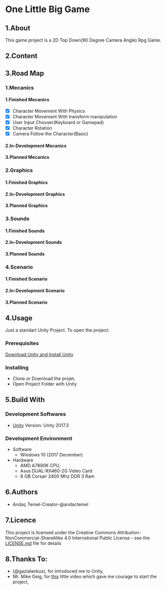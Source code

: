 # One Little Big Game
## 1.About
This game project is a 2D Top Down(90 Degree Camera Angle) Rpg Game.
## 2.Content
## 3.Road Map
### 1.Mecanics
#### 1.Finished Mecanics
- [x] Character Movement With Physics
- [x] Character Movement With transform manipulation
- [x] User Input Chooser(Keyboard or Gamepad)
- [x] Character Rotation
- [x] Camera Follow the Character(Basic) 
#### 2.In-Development Mecanics
#### 3.Planned Mecanics
### 2.Graphics
#### 1.Finished Graphics
#### 2.In-Development Graphics
#### 3.Planned Graphics
### 3.Sounds
#### 1.Finished Sounds
#### 2.In-Development Sounds
#### 3.Planned Sounds
### 4.Scenario
#### 1.Finished Scenario
#### 2.In-Development Scenario
#### 3.Planned Scenario
## 4.Usage
Just a standart Unity Project. To open the project:
### Prerequisites
[Download Unity and Install Unity](https://unity3d.com/get-unity/download)
### Installing
- Clone or Download the projet,
- Open Project Folder with Unity
## 5.Build With
### Development Softwares
 - [Unity](https://unity3d.com) Version: Unity 2017.3
### Development Environment
- Software
  - Windows 10 (2017 December)
- Hardware
  - AMD A7890K CPU,
  - Asus DUAL-RX460-2G Video Card
  - 8 GB Corsair 2400 Mhz DDR 3 Ram
## 6.Authors
 - Andaç Temel-Creator-@andactemel
## 7.Licence
This project is licensed under the Creative Commons Attribution-NonCommercial-ShareAlike 4.0 International Public License - see the [LICENSE.md](LICENSE.md) file for details
## 8.Thanks To:
- (@gazialankus), for introduced me to Unity,
- Mr. Mike Geig, for [this](https://unity3d.com/learn/tutorials/topics/2d-game-creation/top-down-2d-game-basics)  little video which gave me courage to start the project,



